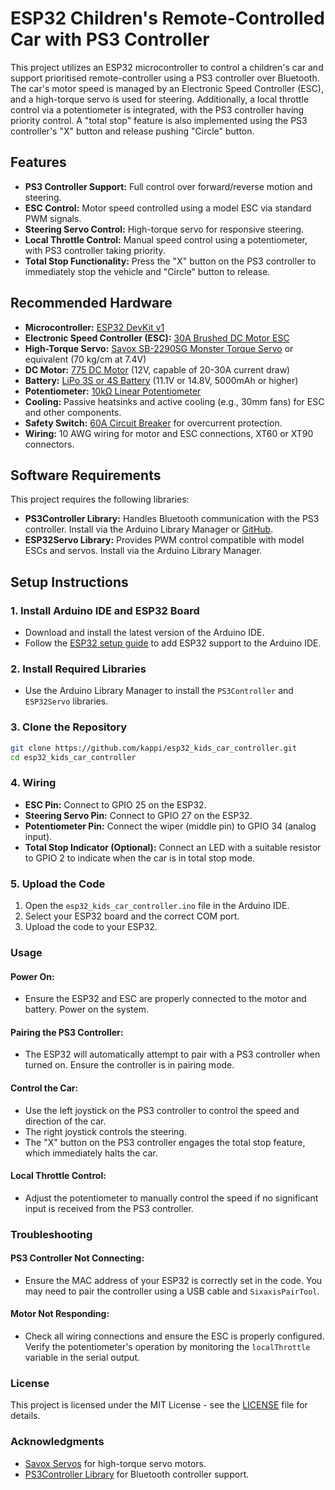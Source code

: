 # ESP32 Children's Remote-Controlled Car with PS3 Controller

This project utilizes an ESP32 microcontroller to control a children's car and support prioritised remote-controller using a PS3 controller over Bluetooth. The car's motor speed is managed by an Electronic Speed Controller (ESC), and a high-torque servo is used for steering. Additionally, a local throttle control via a potentiometer is integrated, with the PS3 controller having priority control. A "total stop" feature is also implemented using the PS3 controller's "X" button and release pushing "Circle" button.

## Features

- **PS3 Controller Support:** Full control over forward/reverse motion and steering.
- **ESC Control:** Motor speed controlled using a model ESC via standard PWM signals.
- **Steering Servo Control:** High-torque servo for responsive steering.
- **Local Throttle Control:** Manual speed control using a potentiometer, with PS3 controller taking priority.
- **Total Stop Functionality:** Press the "X" button on the PS3 controller to immediately stop the vehicle and "Circle" button to release.

## Recommended Hardware

- **Microcontroller:** [ESP32 DevKit v1](https://www.amazon.com/HiLetgo-ESP-WROOM-32-Development-Microcontroller-Integrated/dp/B07Q576VWZ)
- **Electronic Speed Controller (ESC):** [30A Brushed DC Motor ESC](https://www.amazon.com/30A-Brushed-Electronic-Speed-Controller/dp/B00JBBEX9Q)
- **High-Torque Servo:** [Savox SB-2290SG Monster Torque Servo](https://www.savoxusa.com/products/sb-2290sg) or equivalent (70 kg/cm at 7.4V)
- **DC Motor:** [775 DC Motor](https://www.pololu.com/product/1117) (12V, capable of 20-30A current draw)
- **Battery:** [LiPo 3S or 4S Battery](https://www.hobbyking.com/hobbyking/store/__9179__Turnigy_5000mAh_3S_20C_Lipo_Pack.html) (11.1V or 14.8V, 5000mAh or higher)
- **Potentiometer:** [10kΩ Linear Potentiometer](https://www.amazon.com/BOJACK-Potentiometer-Variable-Resistors-Switch/dp/B07V4F1PZL)
- **Cooling:** Passive heatsinks and active cooling (e.g., 30mm fans) for ESC and other components.
- **Safety Switch:** [60A Circuit Breaker](https://www.amazon.com/ANJOSHI-Voltage-Circuit-Breaker-Reset/dp/B07JMPQ13G) for overcurrent protection.
- **Wiring:** 10 AWG wiring for motor and ESC connections, XT60 or XT90 connectors.

## Software Requirements

This project requires the following libraries:

- **PS3Controller Library:** Handles Bluetooth communication with the PS3 controller. Install via the Arduino Library Manager or [GitHub](https://github.com/jvpernis/esp32-ps3).
- **ESP32Servo Library:** Provides PWM control compatible with model ESCs and servos. Install via the Arduino Library Manager.

## Setup Instructions

### 1. Install Arduino IDE and ESP32 Board
- Download and install the latest version of the Arduino IDE.
- Follow the [ESP32 setup guide](https://randomnerdtutorials.com/installing-the-esp32-board-in-arduino-ide-windows-instructions/) to add ESP32 support to the Arduino IDE.

### 2. Install Required Libraries
- Use the Arduino Library Manager to install the `PS3Controller` and `ESP32Servo` libraries.

### 3. Clone the Repository
```bash
git clone https://github.com/kappi/esp32_kids_car_controller.git
cd esp32_kids_car_controller
```

### 4. Wiring
- **ESC Pin:** Connect to GPIO 25 on the ESP32.
- **Steering Servo Pin:** Connect to GPIO 27 on the ESP32.
- **Potentiometer Pin:** Connect the wiper (middle pin) to GPIO 34 (analog input).
- **Total Stop Indicator (Optional):** Connect an LED with a suitable resistor to GPIO 2 to indicate when the car is in total stop mode.

### 5. Upload the Code
1. Open the `esp32_kids_car_controller.ino` file in the Arduino IDE.
2. Select your ESP32 board and the correct COM port.
3. Upload the code to your ESP32.

### Usage

#### Power On:
- Ensure the ESP32 and ESC are properly connected to the motor and battery. Power on the system.

#### Pairing the PS3 Controller:
- The ESP32 will automatically attempt to pair with a PS3 controller when turned on. Ensure the controller is in pairing mode.

#### Control the Car:
- Use the left joystick on the PS3 controller to control the speed and direction of the car.
- The right joystick controls the steering.
- The "X" button on the PS3 controller engages the total stop feature, which immediately halts the car.

#### Local Throttle Control:
- Adjust the potentiometer to manually control the speed if no significant input is received from the PS3 controller.

### Troubleshooting

#### PS3 Controller Not Connecting:
- Ensure the MAC address of your ESP32 is correctly set in the code. You may need to pair the controller using a USB cable and `SixaxisPairTool`.

#### Motor Not Responding:
- Check all wiring connections and ensure the ESC is properly configured. Verify the potentiometer's operation by monitoring the `localThrottle` variable in the serial output.

### License
This project is licensed under the MIT License - see the [LICENSE](LICENSE) file for details.

### Acknowledgments
- [Savox Servos](https://www.savoxusa.com/) for high-torque servo motors.
- [PS3Controller Library](https://github.com/jvpernis/esp32-ps3) for Bluetooth controller support.
